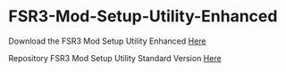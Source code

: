 # FSR3-Mod-Setup-Utility-Enhanced
Download the  FSR3 Mod Setup Utility Enhanced [Here](https://sharemods.com/hxqugy3r29pc/FSR3_v0.25_Beta.rar.html)

Repository FSR3 Mod Setup Utility Standard Version [Here](https://github.com/P4TOLINO06/FSR3.0-Mod-Setup-Utility)
 